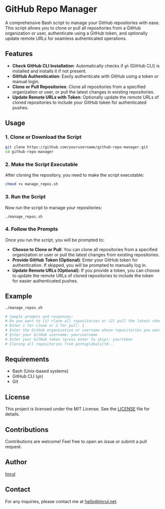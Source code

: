 
# GitHub Repo Manager

A comprehensive Bash script to manage your GitHub repositories with ease. This script allows you to clone or pull all repositories from a GitHub organization or user, authenticate using a GitHub token, and optionally update remote URLs for seamless authenticated operations.

## Features

- **Check GitHub CLI Installation**: Automatically checks if `gh` (GitHub CLI) is installed and installs it if not present.
- **GitHub Authentication**: Easily authenticate with GitHub using a token or manual login.
- **Clone or Pull Repositories**: Clone all repositories from a specified organization or user, or pull the latest changes in existing repositories.
- **Update Remote URLs with Token**: Optionally update the remote URLs of cloned repositories to include your GitHub token for authenticated pushes.

## Usage

### 1. Clone or Download the Script

```bash
git clone https://github.com/yourusername/github-repo-manager.git
cd github-repo-manager
```

### 2. Make the Script Executable

After cloning the repository, you need to make the script executable:

```bash
chmod +x manage_repos.sh
```

### 3. Run the Script

Now run the script to manage your repositories:

```bash
./manage_repos.sh
```

### 4. Follow the Prompts

Once you run the script, you will be prompted to:

- **Choose to Clone or Pull**: You can clone all repositories from a specified organization or user or pull the latest changes from existing repositories.
- **Provide GitHub Token (Optional)**: Enter your GitHub token for authentication. If skipped, you will be prompted to manually log in.
- **Update Remote URLs (Optional)**: If you provide a token, you can choose to update the remote URLs of cloned repositories to include the token for easier authenticated pushes.

## Example

```bash
./manage_repos.sh

# Sample prompts and responses:
# Do you want to (1) clone all repositories or (2) pull the latest changes in all repositories?
# Enter 1 for clone or 2 for pull: 1
# Enter the GitHub organization or username whose repositories you want to clone or pull: pentaglobalsltd
# Enter your GitHub username: yourusername
# Enter your GitHub token (press enter to skip): yourtoken
# Cloning all repositories from pentaglobalsltd...
```

## Requirements

- Bash (Unix-based systems)
- GitHub CLI (`gh`)
- Git

## License

This project is licensed under the MIT License. See the [LICENSE](LICENSE) file for details.

## Contributions

Contributions are welcome! Feel free to open an issue or submit a pull request.

## Author

[Imrul](https://imrul.net)

## Contact

For any inquiries, please contact me at [hello@imrul.net](mailto:hello@imrul.net).
